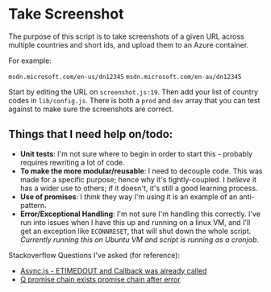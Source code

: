 # Take Screenshot


The purpose of this script is to take screenshots of a given URL across multiple countries and short ids, and upload them to an Azure container.

For example:

`msdn.microsoft.com/en-us/dn12345`
`msdn.microsoft.com/en-au/dn12345`

Start by editing the URL on `screenshot.js:19`. Then add your list of country codes in `lib/config.js`. There is both a `prod` and `dev` array that you can test against to make sure the screenshots are correct.

## Things that I need help on/todo:
* **Unit tests**: I'm not sure where to begin in order to start this - probably requires rewriting a lot of code.
* **To make the more modular/reusable**: I need to decouple code. This was made for a specific purpose; hence why it's tightly-coupled. I *believe* it has a wider use to others; if it doesn't, it's still a good learning process.
* **Use of promises**: I *think* they way I'm using it is an example of an anti-pattern. 
* **Error/Exceptional Handling**: I'm not sure I'm handling this correctly. I've run into issues when I have this up and running on a linux VM, and I'll get an exception like `ECONNRESET`, that will shut down the whole script. *Currently running this on Ubuntu VM and script is running as a cronjob*.


Stackoverflow Questions I've asked (for reference):

* [Async.js - ETIMEDOUT and Callback was already called](http://stackoverflow.com/questions/33310078/async-js-etimedout-and-callback-was-already-called)
* [Q promise chain exists promise chain after error](http://stackoverflow.com/questions/33441209/q-promise-chain-exists-promise-chain-after-error)
